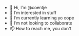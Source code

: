 - 👋 Hi, I’m @coentje
- 👀 I’m interested in stuff
- 🌱 I’m currently learning yo cope
- 💞️ I’m not looking to collaborate
- 📫 How to reach me, you don't 

<!---
coentje/coentje is a ✨ special ✨ repository because its `README.md` (this file) appears on your GitHub profile.
You can click the Preview link to take a look at your changes.
--->
